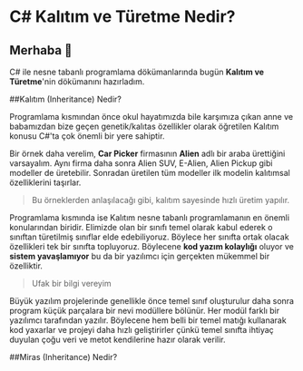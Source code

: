 # C# Kalıtım ve Türetme Nedir?

## Merhaba 👋

C# ile nesne tabanlı programlama dökümanlarında bugün **Kalıtım ve Türetme**'nin dökümanını hazırladım.


##Kalıtım (Inheritance) Nedir?

Programlama kısmından önce okul hayatımızda bile karşımıza çıkan anne ve babamızdan bize geçen genetik/kalıtas özellikler olarak öğretilen Kalıtım konusu C#'ta çok önemli bir yere sahiptir.

Bir örnek daha verelim, **Car Picker** firmasının **Alien** adlı bir araba ürettiğini varsayalım. Aynı firma daha sonra Alien SUV, E-Alien, Alien Pickup gibi modeller de üretebilir. Sonradan üretilen tüm modeller ilk modelin kalıtımsal özelliklerini taşırlar.

> Bu örneklerden anlaşılacağı gibi, kalıtım sayesinde hızlı üretim yapılır.

Programlama kısmında ise Kalıtım nesne tabanlı programlamanın en önemli konularından biridir. 
Elimizde olan bir sınıfı temel olarak kabul ederek o sınıftan türetilmiş sınıflar elde edebiliyoruz. Böylece her sınıfta ortak olacak özellikleri tek bir sınıfta topluyoruz. Böylecene **kod yazım kolaylığı** oluyor ve **sistem yavaşlamıyor** bu da bir yazılımcı için gerçekten mükemmel bir özelliktir.

>Ufak bir bilgi vereyim

Büyük yazılım projelerinde genellikle önce temel sınıf oluşturulur daha sonra program küçük parçalara bir nevi modüllere bölünür. Her modül farklı bir yazılımcı tarafından yazılır. Böylecene hem belli bir temel matığı kullanarak kod yaxarlar ve projeyi daha hızlı geliştirirler çünkü temel sınıfta ihtiyaç duyulan çoğu veri ve metot kendilerine hazır olarak verilir.

##Miras (Inheritance) Nedir?
